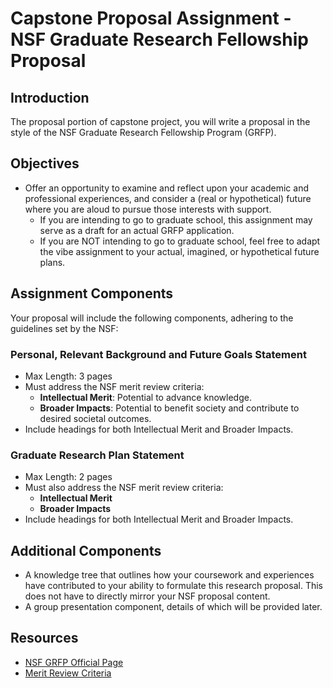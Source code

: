 
# Capstone Proposal Assignment - NSF Graduate Research Fellowship Proposal

## Introduction
The proposal portion of capstone project, you will write a proposal in the style of the NSF Graduate Research Fellowship Program (GRFP). 



## Objectives
- Offer an opportunity to examine and reflect upon your academic and professional experiences, and consider a (real or hypothetical) future where you are aloud to pursue those interests with support.
  - If you are intending to go to graduate school, this assignment may serve as a draft for an actual GRFP application.
  - If you are NOT intending to go to graduate school, feel free to adapt the vibe assignment to your actual, imagined, or hypothetical future plans.


## Assignment Components
Your proposal will include the following components, adhering to the guidelines set by the NSF:

### Personal, Relevant Background and Future Goals Statement
- Max Length: 3 pages
- Must address the NSF merit review criteria:
  - **Intellectual Merit**: Potential to advance knowledge.
  - **Broader Impacts**: Potential to benefit society and contribute to desired societal outcomes.
- Include headings for both Intellectual Merit and Broader Impacts.

### Graduate Research Plan Statement
- Max Length: 2 pages
- Must also address the NSF merit review criteria:
  - **Intellectual Merit**
  - **Broader Impacts**
- Include headings for both Intellectual Merit and Broader Impacts.

## Additional Components
- A knowledge tree that outlines how your coursework and experiences have contributed to your ability to formulate this research proposal. This does not have to directly mirror your NSF proposal content.
- A group presentation component, details of which will be provided later.

## Resources
- [NSF GRFP Official Page](https://www.nsfgrfp.org/)
- [Merit Review Criteria](https://nsfgrfp.org/applicants/merit-review-criteria/)

